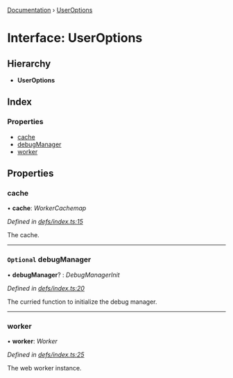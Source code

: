 [Documentation](../README.md) › [UserOptions](useroptions.md)

# Interface: UserOptions

## Hierarchy

* **UserOptions**

## Index

### Properties

* [cache](useroptions.md#cache)
* [debugManager](useroptions.md#optional-debugmanager)
* [worker](useroptions.md#worker)

## Properties

###  cache

• **cache**: *WorkerCachemap*

*Defined in [defs/index.ts:15](https://github.com/badbatch/graphql-box/blob/892c06a/packages/worker-client/src/defs/index.ts#L15)*

The cache.

___

### `Optional` debugManager

• **debugManager**? : *DebugManagerInit*

*Defined in [defs/index.ts:20](https://github.com/badbatch/graphql-box/blob/892c06a/packages/worker-client/src/defs/index.ts#L20)*

The curried function to initialize the debug manager.

___

###  worker

• **worker**: *Worker*

*Defined in [defs/index.ts:25](https://github.com/badbatch/graphql-box/blob/892c06a/packages/worker-client/src/defs/index.ts#L25)*

The web worker instance.
